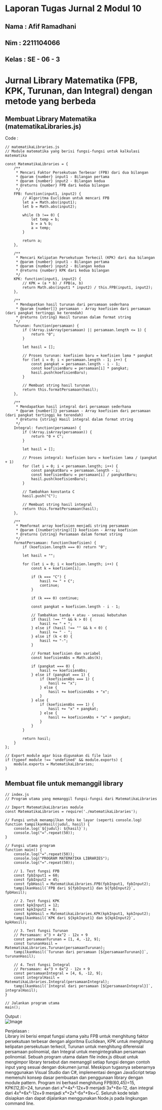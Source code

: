 # Laporan Tugas Jurnal 2 Modul 10

<h2> Nama  : Afif Ramadhani</h2>
<h2> Nim   : 2211104066</h2>
<h2> Kelas : SE - 06 - 3</h2>

# Jurnal Library Matematika (FPB, KPK, Turunan, dan Integral) dengan metode yang berbeda

## Membuat Library Matematika (matematikaLibraries.js)
Code :
```
// matematikaLibraries.js
// Module matematika yang berisi fungsi-fungsi untuk kalkulasi matematika

const MatematikaLibraries = {
    /**
     * Mencari Faktor Persekutuan Terbesar (FPB) dari dua bilangan
     * @param {number} input1 - Bilangan pertama
     * @param {number} input2 - Bilangan kedua
     * @returns {number} FPB dari kedua bilangan
     */
    FPB: function(input1, input2) {
        // Algoritma Euclidean untuk mencari FPB
        let a = Math.abs(input1);
        let b = Math.abs(input2);
        
        while (b !== 0) {
            let temp = b;
            b = a % b;
            a = temp;
        }
        
        return a;
    },
    
    /**
     * Mencari Kelipatan Persekutuan Terkecil (KPK) dari dua bilangan
     * @param {number} input1 - Bilangan pertama
     * @param {number} input2 - Bilangan kedua
     * @returns {number} KPK dari kedua bilangan
     */
    KPK: function(input1, input2) {
        // KPK = (a * b) / FPB(a, b)
        return Math.abs(input1 * input2) / this.FPB(input1, input2);
    },
    
    /**
     * Mendapatkan hasil turunan dari persamaan sederhana
     * @param {number[]} persamaan - Array koefisien dari persamaan (dari pangkat tertinggi ke terendah)
     * @returns {string} Hasil turunan dalam format string
     */
    Turunan: function(persamaan) {
        if (!Array.isArray(persamaan) || persamaan.length <= 1) {
            return "0";
        }
        
        let hasil = [];
        
        // Proses turunan: koefisien baru = koefisien lama * pangkat
        for (let i = 0; i < persamaan.length - 1; i++) {
            const pangkat = persamaan.length - i - 1;
            const koefisienBaru = persamaan[i] * pangkat;
            hasil.push(koefisienBaru);
        }
        
        // Membuat string hasil turunan
        return this.formatPersamaan(hasil);
    },
    
    /**
     * Mendapatkan hasil integral dari persamaan sederhana
     * @param {number[]} persamaan - Array koefisien dari persamaan (dari pangkat tertinggi ke terendah)
     * @returns {string} Hasil integral dalam format string
     */
    Integral: function(persamaan) {
        if (!Array.isArray(persamaan)) {
            return "0 + C";
        }
        
        let hasil = [];
        
        // Proses integral: koefisien baru = koefisien lama / (pangkat + 1)
        for (let i = 0; i < persamaan.length; i++) {
            const pangkatBaru = persamaan.length - i;
            const koefisienBaru = persamaan[i] / pangkatBaru;
            hasil.push(koefisienBaru);
        }
        
        // Tambahkan konstanta C
        hasil.push("C");
        
        // Membuat string hasil integral
        return this.formatPersamaan(hasil);
    },
    
    /**
     * Memformat array koefisien menjadi string persamaan
     * @param {(number|string)[]} koefisien - Array koefisien
     * @returns {string} Persamaan dalam format string
     */
    formatPersamaan: function(koefisien) {
        if (koefisien.length === 0) return "0";
        
        let hasil = "";
        
        for (let i = 0; i < koefisien.length; i++) {
            const k = koefisien[i];
            
            if (k === "C") {
                hasil += " + C";
                continue;
            }
            
            if (k === 0) continue;
            
            const pangkat = koefisien.length - i - 1;
            
            // Tambahkan tanda + atau - sesuai kebutuhan
            if (hasil !== "" && k > 0) {
                hasil += " + ";
            } else if (hasil !== "" && k < 0) {
                hasil += " - ";
            } else if (k < 0) {
                hasil += "-";
            }
            
            // Format koefisien dan variabel
            const koefisienAbs = Math.abs(k);
            
            if (pangkat === 0) {
                hasil += koefisienAbs;
            } else if (pangkat === 1) {
                if (koefisienAbs === 1) {
                    hasil += "x";
                } else {
                    hasil += koefisienAbs + "x";
                }
            } else {
                if (koefisienAbs === 1) {
                    hasil += "x" + pangkat;
                } else {
                    hasil += koefisienAbs + "x" + pangkat;
                }
            }
        }
        
        return hasil;
    }
};

// Export module agar bisa digunakan di file lain
if (typeof module !== 'undefined' && module.exports) {
    module.exports = MatematikaLibraries;
}
```

## Membuat file untuk memanggil library
```
// index.js
// Program utama yang memanggil fungsi-fungsi dari MatematikaLibraries

// Import MatematikaLibraries module
const MatematikaLibraries = require('./matematikaLibraries');

// Fungsi untuk menampilkan teks ke layar (seperti console.log)
function tampilkanHasil(judul, hasil) {
    console.log(`${judul}: ${hasil}`);
    console.log("=".repeat(50));
}

// Fungsi utama program
function main() {
    console.log("=".repeat(50));
    console.log("PROGRAM MATEMATIKA LIBRARIES");
    console.log("=".repeat(50));
    
    // 1. Test fungsi FPB
    const fpbInput1 = 60;
    const fpbInput2 = 45;
    const fpbHasil = MatematikaLibraries.FPB(fpbInput1, fpbInput2);
    tampilkanHasil(`FPB dari ${fpbInput1} dan ${fpbInput2}`, fpbHasil);
    
    // 2. Test fungsi KPK
    const kpkInput1 = 12;
    const kpkInput2 = 8;
    const kpkHasil = MatematikaLibraries.KPK(kpkInput1, kpkInput2);
    tampilkanHasil(`KPK dari ${kpkInput1} dan ${kpkInput2}`, kpkHasil);
    
    // 3. Test fungsi Turunan
    // Persamaan: x^3 + 4x^2 - 12x + 9
    const persamaanTurunan = [1, 4, -12, 9];
    const turunanHasil = MatematikaLibraries.Turunan(persamaanTurunan);
    tampilkanHasil(`Turunan dari persamaan [${persamaanTurunan}]`, turunanHasil);
    
    // 4. Test fungsi Integral
    // Persamaan: 4x^3 + 6x^2 - 12x + 9
    const persamaanIntegral = [4, 6, -12, 9];
    const integralHasil = MatematikaLibraries.Integral(persamaanIntegral);
    tampilkanHasil(`Integral dari persamaan [${persamaanIntegral}]`, integralHasil);
}

// Jalankan program utama
main();
```
Output : <br>
![Image](https://github.com/user-attachments/assets/b7b7df71-608d-4619-bb5b-a20a9ca472a9)

Penjelasan : <br>
Library ini berisi empat fungsi utama yaitu FPB untuk menghitung faktor persekutuan terbesar dengan algoritma Euclidean, KPK untuk menghitung kelipatan persekutuan terkecil, 
Turunan untuk menghitung diferensial persamaan polinomial, dan Integral untuk mengintegralkan persamaan polinomial. Sebuah program utama dalam file index.js dibuat untuk mengimpor 
library tersebut dan memanggil setiap fungsi dengan contoh input yang sesuai dengan dokumen jurnal. Meskipun tugasnya sebenarnya menggunakan Visual Studio dan C#, 
implementasi dengan JavaScript tetap memenuhi konsep dasar pembuatan dan penggunaan library dengan module pattern. Program ini berhasil menghitung FPB(60,45)=15, KPK(12,8)=24, 
turunan dari x³+4x²-12x+9 menjadi 3x²+8x-12, dan integral dari 4x³+6x²-12x+9 menjadi x⁴+2x³-6x²+9x+C. Seluruh kode telah disiapkan dan dapat dijalankan menggunakan Node.js pada lingkungan command line.
